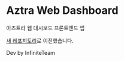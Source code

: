 # Aztra Web Dashboard
아즈트라 웹 대시보드 프론트엔드 앱

[새 레포지토리](https://github.com/InfiniteTeam/aztra-web-2)로 이전했습니다.

Dev by InfiniteTeam
